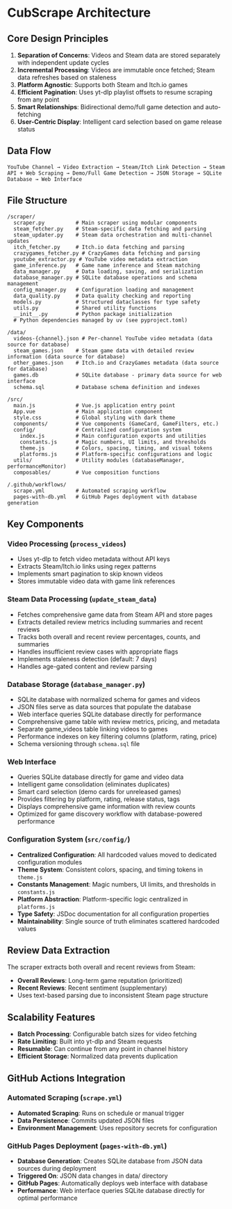 # CubScrape Architecture

## Core Design Principles

1. **Separation of Concerns**: Videos and Steam data are stored separately with independent update cycles
2. **Incremental Processing**: Videos are immutable once fetched; Steam data refreshes based on staleness
3. **Platform Agnostic**: Supports both Steam and Itch.io games
4. **Efficient Pagination**: Uses yt-dlp playlist offsets to resume scraping from any point
5. **Smart Relationships**: Bidirectional demo/full game detection and auto-fetching
6. **User-Centric Display**: Intelligent card selection based on game release status

## Data Flow

```
YouTube Channel → Video Extraction → Steam/Itch Link Detection → Steam API + Web Scraping → Demo/Full Game Detection → JSON Storage → SQLite Database → Web Interface
```

## File Structure

```
/scraper/
  scraper.py          # Main scraper using modular components
  steam_fetcher.py    # Steam-specific data fetching and parsing
  steam_updater.py    # Steam data orchestration and multi-channel updates
  itch_fetcher.py     # Itch.io data fetching and parsing
  crazygames_fetcher.py # CrazyGames data fetching and parsing
  youtube_extractor.py # YouTube video metadata extraction
  game_inference.py   # Game name inference and Steam matching
  data_manager.py     # Data loading, saving, and serialization
  database_manager.py # SQLite database operations and schema management
  config_manager.py   # Configuration loading and management
  data_quality.py     # Data quality checking and reporting
  models.py           # Structured dataclasses for type safety
  utils.py            # Shared utility functions
  __init__.py         # Python package initialization
  # Python dependencies managed by uv (see pyproject.toml)
  
/data/
  videos-{channel}.json # Per-channel YouTube video metadata (data source for database)
  steam_games.json    # Steam game data with detailed review information (data source for database)
  other_games.json    # Itch.io and CrazyGames metadata (data source for database)
  games.db            # SQLite database - primary data source for web interface
  schema.sql          # Database schema definition and indexes
  
/src/
  main.js             # Vue.js application entry point
  App.vue             # Main application component
  style.css           # Global styling with dark theme
  components/         # Vue components (GameCard, GameFilters, etc.)
  config/             # Centralized configuration system
    index.js          # Main configuration exports and utilities
    constants.js      # Magic numbers, UI limits, and thresholds
    theme.js          # Colors, spacing, timing, and visual tokens  
    platforms.js      # Platform-specific configurations and logic
  utils/              # Utility modules (databaseManager, performanceMonitor)
  composables/        # Vue composition functions
  
/.github/workflows/
  scrape.yml          # Automated scraping workflow
  pages-with-db.yml   # GitHub Pages deployment with database generation
```

## Key Components

### Video Processing (`process_videos`)
- Uses yt-dlp to fetch video metadata without API keys
- Extracts Steam/Itch.io links using regex patterns
- Implements smart pagination to skip known videos
- Stores immutable video data with game link references

### Steam Data Processing (`update_steam_data`)
- Fetches comprehensive game data from Steam API and store pages
- Extracts detailed review metrics including summaries and recent reviews
- Tracks both overall and recent review percentages, counts, and summaries
- Handles insufficient review cases with appropriate flags
- Implements staleness detection (default: 7 days)
- Handles age-gated content and review parsing

### Database Storage (`database_manager.py`)
- SQLite database with normalized schema for games and videos
- JSON files serve as data sources that populate the database
- Web interface queries SQLite database directly for performance
- Comprehensive game table with review metrics, pricing, and metadata
- Separate game_videos table linking videos to games
- Performance indexes on key filtering columns (platform, rating, price)
- Schema versioning through `schema.sql` file

### Web Interface
- Queries SQLite database directly for game and video data
- Intelligent game consolidation (eliminates duplicates)
- Smart card selection (demo cards for unreleased games)
- Provides filtering by platform, rating, release status, tags
- Displays comprehensive game information with review counts
- Optimized for game discovery workflow with database-powered performance

### Configuration System (`src/config/`)
- **Centralized Configuration**: All hardcoded values moved to dedicated configuration modules
- **Theme System**: Consistent colors, spacing, and timing tokens in `theme.js`
- **Constants Management**: Magic numbers, UI limits, and thresholds in `constants.js`
- **Platform Abstraction**: Platform-specific logic centralized in `platforms.js`
- **Type Safety**: JSDoc documentation for all configuration properties
- **Maintainability**: Single source of truth eliminates scattered hardcoded values

## Review Data Extraction

The scraper extracts both overall and recent reviews from Steam:
- **Overall Reviews**: Long-term game reputation (prioritized)
- **Recent Reviews**: Recent sentiment (supplementary)
- Uses text-based parsing due to inconsistent Steam page structure

## Scalability Features

- **Batch Processing**: Configurable batch sizes for video fetching
- **Rate Limiting**: Built into yt-dlp and Steam requests
- **Resumable**: Can continue from any point in channel history
- **Efficient Storage**: Normalized data prevents duplication

## GitHub Actions Integration

### Automated Scraping (`scrape.yml`)
- **Automated Scraping**: Runs on schedule or manual trigger
- **Data Persistence**: Commits updated JSON files
- **Environment Management**: Uses repository secrets for configuration

### GitHub Pages Deployment (`pages-with-db.yml`)
- **Database Generation**: Creates SQLite database from JSON data sources during deployment
- **Triggered On**: JSON data changes in data/ directory
- **GitHub Pages**: Automatically deploys web interface with database
- **Performance**: Web interface queries SQLite database directly for optimal performance